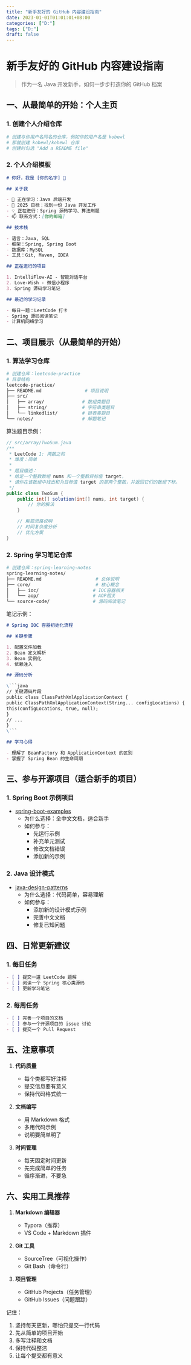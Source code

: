 ```yaml
---
title: "新手友好的 GitHub 内容建设指南"
date: 2023-01-01T01:01:01+08:00
categories: ["D:"]
tags: ["D:"]
draft: false
---
```

# 新手友好的 GitHub 内容建设指南

> 作为一名 Java 开发新手，如何一步步打造你的 GitHub 档案

## 一、从最简单的开始：个人主页

### 1. 创建个人介绍仓库

```bash
# 创建与你用户名同名的仓库，例如你的用户名是 kobewl
# 那就创建 kobewl/kobewl 仓库
# 创建时勾选 "Add a README file"
```

### 2. 个人介绍模板

```markdown
# 你好，我是 [你的名字] 👋

## 关于我

- 🌱 正在学习：Java 后端开发
- 🎯 2025 目标：找到一份 Java 开发工作
- 💡 正在进行：Spring 源码学习、算法刷题
- 📫 联系方式：[你的邮箱]

## 技术栈

- 语言：Java, SQL
- 框架：Spring, Spring Boot
- 数据库：MySQL
- 工具：Git, Maven, IDEA

## 正在进行的项目

1. IntelliFlow-AI - 智能对话平台
2. Love-Wish - 微信小程序
3. Spring 源码学习笔记

## 最近的学习记录

- 每日一题：LeetCode 打卡
- Spring 源码阅读笔记
- 计算机网络学习
```

## 二、项目展示（从最简单的开始）

### 1. 算法学习仓库

```bash
# 创建仓库：leetcode-practice
# 目录结构
leetcode-practice/
├── README.md                # 项目说明
├── src/
│   ├── array/              # 数组类题目
│   ├── string/             # 字符串类题目
│   └── linkedlist/         # 链表类题目
└── notes/                  # 解题笔记
```

算法题目示例：

```java
// src/array/TwoSum.java
/**
 * LeetCode 1: 两数之和
 * 难度：简单
 *
 * 题目描述：
 * 给定一个整数数组 nums 和一个整数目标值 target，
 * 请你在该数组中找出和为目标值 target 的那两个整数，并返回它们的数组下标。
 */
public class TwoSum {
    public int[] solution(int[] nums, int target) {
        // 你的解法
    }

    // 解题思路说明
    // 时间复杂度分析
    // 优化方案
}
```

### 2. Spring 学习笔记仓库

```bash
# 创建仓库：spring-learning-notes
spring-learning-notes/
├── README.md                    # 总体说明
├── core/                        # 核心概念
│   ├── ioc/                    # IOC容器相关
│   └── aop/                    # AOP相关
└── source-code/                # 源码阅读笔记
```

笔记示例：

````markdown
# Spring IOC 容器初始化流程

## 关键步骤

1. 配置文件加载
2. Bean 定义解析
3. Bean 实例化
4. 依赖注入

## 源码分析

\```java
// 关键源码片段
public class ClassPathXmlApplicationContext {
public ClassPathXmlApplicationContext(String... configLocations) {
this(configLocations, true, null);
}
// ...
}
\```

## 学习心得

- 理解了 BeanFactory 和 ApplicationContext 的区别
- 掌握了 Spring Bean 的生命周期
````

## 三、参与开源项目（适合新手的项目）

### 1. Spring Boot 示例项目

- [spring-boot-examples](https://github.com/ityouknow/spring-boot-examples)
  - 为什么选择：全中文文档，适合新手
  - 如何参与：
    - 先运行示例
    - 补充单元测试
    - 修改文档错误
    - 添加新的示例

### 2. Java 设计模式

- [java-design-patterns](https://github.com/iluwatar/java-design-patterns)
  - 为什么选择：代码简单，容易理解
  - 如何参与：
    - 添加新的设计模式示例
    - 完善中文文档
    - 修复已知问题

## 四、日常更新建议

### 1. 每日任务

```markdown
- [ ] 提交一道 LeetCode 题解
- [ ] 阅读一个 Spring 核心类源码
- [ ] 更新学习笔记
```

### 2. 每周任务

```markdown
- [ ] 完善一个项目的文档
- [ ] 参与一个开源项目的 issue 讨论
- [ ] 提交一个 Pull Request
```

## 五、注意事项

1. **代码质量**

   - 每个类都写好注释
   - 提交信息要有意义
   - 保持代码格式统一

2. **文档编写**

   - 用 Markdown 格式
   - 多用代码示例
   - 说明要简单明了

3. **时间管理**
   - 每天固定时间更新
   - 先完成简单的任务
   - 循序渐进，不要急

## 六、实用工具推荐

1. **Markdown 编辑器**

   - Typora（推荐）
   - VS Code + Markdown 插件

2. **Git 工具**

   - SourceTree（可视化操作）
   - Git Bash（命令行）

3. **项目管理**
   - GitHub Projects（任务管理）
   - GitHub Issues（问题跟踪）

记住：

1. 坚持每天更新，哪怕只提交一行代码
2. 先从简单的项目开始
3. 多写注释和文档
4. 保持代码整洁
5. 让每个提交都有意义

